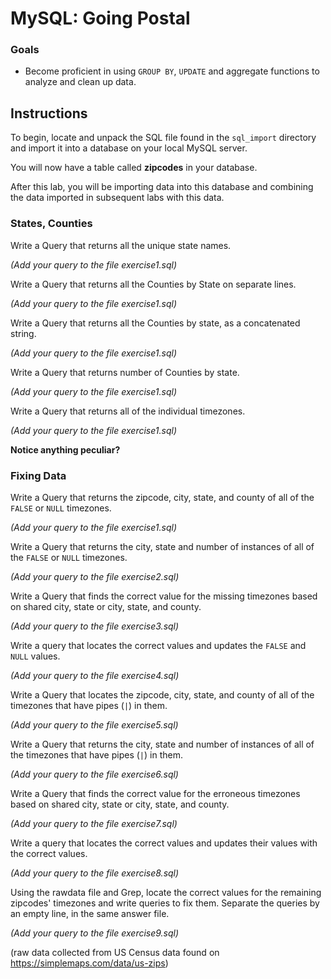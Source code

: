 # MySQL: Going Postal

### Goals
* Become proficient in using `GROUP BY`, `UPDATE` and aggregate functions to analyze and clean up data. 



## Instructions

To begin, locate and unpack the SQL file found in the `sql_import` directory and import it into a database on your local MySQL server. 

You will now have a table called **zipcodes** in your database.


After this lab, you will be importing data into this database and combining the data imported in subsequent labs with this data.


### States, Counties

Write a Query that returns all the unique state names. 

*(Add your query to the file exercise1.sql)*


Write a Query that returns all the Counties by State on separate lines. 

*(Add your query to the file exercise1.sql)*


Write a Query that returns all the Counties by state, as a concatenated string.

*(Add your query to the file exercise1.sql)*


Write a Query that returns number of Counties by state.

*(Add your query to the file exercise1.sql)*


Write a Query that returns all of the individual timezones. 

*(Add your query to the file exercise1.sql)*

**Notice anything peculiar?**


### Fixing Data

Write a Query that returns the zipcode, city, state, and county of all of the `FALSE` or `NULL` timezones. 

*(Add your query to the file exercise1.sql)*


Write a Query that returns the city, state and number of instances of all of the `FALSE` or `NULL` timezones. 

*(Add your query to the file exercise2.sql)*


Write a Query that finds the correct value for the missing timezones based on shared city, state or city, state, and county. 

*(Add your query to the file exercise3.sql)*


Write a query that locates the correct values and updates the `FALSE` and `NULL` values. 

*(Add your query to the file exercise4.sql)*


Write a Query that locates the zipcode, city, state, and county of all of the timezones that have pipes (`|`) in them.

*(Add your query to the file exercise5.sql)*


Write a Query that returns the city, state and number of instances of all of the timezones that have pipes (`|`) in them.

*(Add your query to the file exercise6.sql)*


Write a Query that finds the correct value for the erroneous timezones based on shared city, state or city, state, and county. 

*(Add your query to the file exercise7.sql)*


Write a query that locates the correct values and updates their values with the correct values. 

*(Add your query to the file exercise8.sql)*


Using the rawdata file and Grep, locate the correct values for the remaining zipcodes' timezones and write queries to fix them. Separate the queries by an empty line, in the same answer file.

*(Add your query to the file exercise9.sql)*










(raw data collected from US Census data found on https://simplemaps.com/data/us-zips)